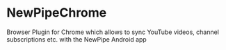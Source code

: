 # NewPipeChrome
Browser Plugin for Chrome which allows to sync YouTube videos, channel subscriptions etc. with the NewPipe Android app
